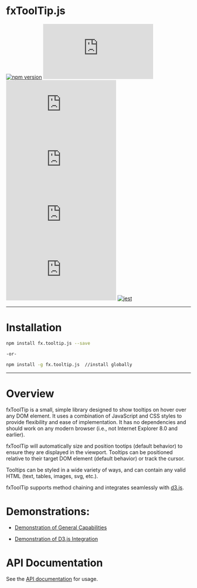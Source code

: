 # <a id='top'>fxToolTip.js</a>

[![npm version](https://badge.fury.io/js/fx.tooltip.js.svg)](https://badge.fury.io/js/fx.tooltip.js)
![npm bundle size](https://img.shields.io/bundlephobia/min/fx.tooltip.js)
![npm](https://img.shields.io/npm/dw/fx.tooltip.js)
![GitHub last commit](https://img.shields.io/github/last-commit/MichaelRFox/fxTooltip.js)
![GitHub top language](https://img.shields.io/github/languages/top/MichaelRFox/fxTooltip.js)
![NPM](https://img.shields.io/npm/l/fx.tooltip.js)
[![jest](https://jestjs.io/img/jest-badge.svg)](https://github.com/facebook/jest)

---
# Installation
```bash
npm install fx.tooltip.js --save

-or-

npm install -g fx.tooltip.js  //install globally
```

---
# Overview
fxToolTip is a small, simple library designed to show tooltips on hover over any DOM element.  It uses a combination of JavaScript and CSS styles to provide flexibility and ease of implementation.  It has no dependencies and should work on any modern browser (i.e., not Internet Explorer 8.0 and earlier).

fxToolTip will automatically size and position tootips (default behavior) to ensure they are displayed in the viewport. Tooltips can be positioned relative to their target DOM element (default behavior) or track the cursor.

Tooltips can be styled in a wide variety of ways, and can contain any valid HTML (text, tables, images, svg, etc.).

fxToolTip supports method chaining and integrates seamlessly with [d3.js](https://d3js.org/).

# Demonstrations:

- [Demonstration of General Capabilities](https://michaelrfox.github.io/demos/fxTooltipDemos/features/)

- [Demonstration of D3.js Integration](https://michaelrfox.github.io/demos/fxTooltipDemos/d3/)

# API Documentation

See the [API documentation](https://michaelrfox.github.io/docs/fx.tooltip.js/2.4.8/) for usage.

